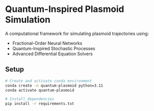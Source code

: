 # Quantum-Inspired Plasmoid Simulation

A computational framework for simulating plasmoid trajectories using:
- Fractional-Order Neural Networks
- Quantum-Inspired Stochastic Processes
- Advanced Differential Equation Solvers

## Setup

```bash
# Create and activate conda environment
conda create -n quantum-plasmoid python=3.11
conda activate quantum-plasmoid

# Install dependencies
pip install -r requirements.txt


